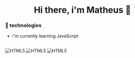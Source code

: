 <h1 style="text-align: center;">Hi there, i'm Matheus 👋</h1>

### 📌 technologies

- i'm currently learning JavaScript

<br>

<div>
    <img alt="HTML5" src="https://img.shields.io/badge/HTML5-E34F26?style=for-the-badge&logo=html5&logoColor=white"/>
    <img alt="HTML5" src="https://img.shields.io/badge/CSS3-1572B6?style=for-the-badge&logo=css3&logoColor=white"/>
    <img alt="HTML5" src="https://img.shields.io/badge/JavaScript-F7DF1E?style=for-the-badge&logo=javascript&logoColor=black"/>
</div>
